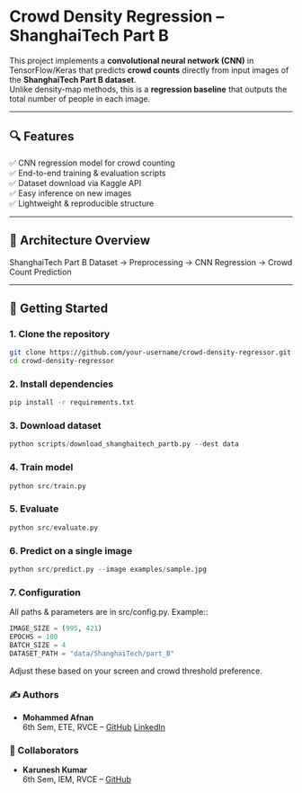 # Crowd Density Regression – ShanghaiTech Part B

This project implements a **convolutional neural network (CNN)** in TensorFlow/Keras that predicts **crowd counts** directly from input images of the **ShanghaiTech Part B dataset**.  
Unlike density-map methods, this is a **regression baseline** that outputs the total number of people in each image.

---

## 🔍 Features
✅ CNN regression model for crowd counting  
✅ End-to-end training & evaluation scripts  
✅ Dataset download via Kaggle API  
✅ Easy inference on new images  
✅ Lightweight & reproducible structure  

---

## 📸 Architecture Overview
ShanghaiTech Part B Dataset → Preprocessing → CNN Regression → Crowd Count Prediction

---

## 🚀 Getting Started

### 1. Clone the repository
```bash
git clone https://github.com/your-username/crowd-density-regressor.git
cd crowd-density-regressor
```
### 2. Install dependencies
```bash
pip install -r requirements.txt
```
### 3. Download dataset
```python
python scripts/download_shanghaitech_partb.py --dest data
```
### 4. Train model
```python
python src/train.py
```
### 5. Evaluate
```python
python src/evaluate.py
```
### 6. Predict on a single image
```python
python src/predict.py --image examples/sample.jpg
```
### 7. Configuration

All paths & parameters are in src/config.py. Example::
```python
IMAGE_SIZE = (995, 421)
EPOCHS = 100
BATCH_SIZE = 4
DATASET_PATH = "data/ShanghaiTech/part_B"

```
Adjust these based on your screen and crowd threshold preference.
### ✍️ Authors

- **Mohammed Afnan**  
  6th Sem, ETE, RVCE – [GitHub](https://github.com/MohammedAfnanet22RVCe) [LinkedIn](https://www.linkedin.com/in/mohammed-afnan-17b30122a/)

### 👥 Collaborators

- **Karunesh Kumar**  
  6th Sem, IEM, RVCE – [GitHub](https://github.com/Karunesh3770)
